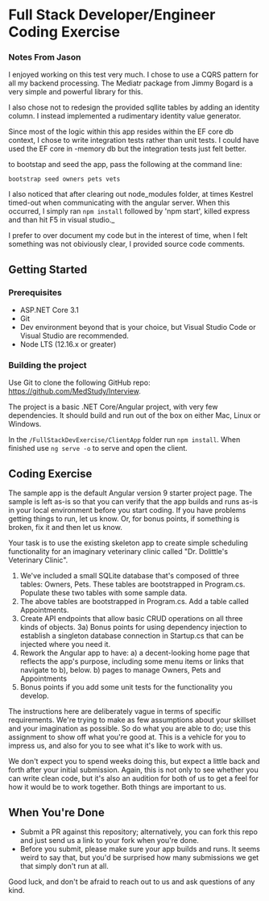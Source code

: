 # Full Stack Developer/Engineer Coding Exercise

### Notes From Jason

I enjoyed working on this test very much.  I chose to use a CQRS pattern for all my backend processing.   The Mediatr package from Jimmy Bogard is a very simple and powerful library for this.

I also chose not to redesign the provided sqllite tables by adding an identity column.  I instead implemented a rudimentary identity value generator. 

Since most of the logic within this app resides within the EF core db context, I chose to write integration tests rather than unit tests.  I could have used the EF core in -memory db but the integration tests
just felt better.

to bootstap and seed the app, pass the following at the command line:

```
bootstrap seed owners pets vets
```

I also noticed that after clearing out node_modules folder, at times Kestrel timed-out when communicating with the angular server.  When this occurred,
I simply ran `npm install` followed by 'npm start', killed express and than hit F5 in visual studio._

 I  prefer to over document my code but in the interest of time, when I felt something was not obiviously clear, I provided source code comments. 

## Getting Started

### Prerequisites

- ASP.NET Core 3.1
- Git
- Dev environment beyond that is your choice, but Visual Studio Code or Visual Studio are recommended.
- Node LTS (12.16.x or greater)

### Building the project

Use Git to clone the following GitHub repo: https://github.com/MedStudy/Interview.

The project is a basic .NET Core/Angular project, with very few dependencies. It should build and run out of the box on either Mac, Linux or Windows.

In the `/FullStackDevExercise/ClientApp` folder run `npm install`. When finished use `ng serve -o` to serve and open the client.

## Coding Exercise

The sample app is the default Angular version 9 starter project page. The sample is left as-is so that you can verify that the app builds and runs as-is in your local environment before you start coding. If you have problems getting things to run, let us know. Or, for bonus points, if something is broken, fix it and then let us know.

Your task is to use the existing skeleton app to create simple scheduling functionality for an imaginary veterinary clinic called "Dr. Dolittle's Veterinary Clinic".

1. We've included a small SQLite database that's composed of three tables: Owners, Pets. These tables are bootstrapped in Program.cs. Populate these two tables with some sample data.
2. The above tables are bootstrapped in Program.cs. Add a table called Appointments.
3. Create API endpoints that allow basic CRUD operations on all three kinds of objects.
   3a) Bonus points for using dependency injection to establish a singleton database connection in Startup.cs that can be injected where you need it.
4. Rework the Angular app to have:
   a) a decent-looking home page that reflects the app's purpose, including some menu items or links that navigate to b), below.
   b) pages to manage Owners, Pets and Appointments
5. Bonus points if you add some unit tests for the functionality you develop.

The instructions here are deliberately vague in terms of specific requirements. We're trying to make as few assumptions about your skillset and your imagination as possible. So do what you are able to do; use this assignment to show off what you're good at. This is a vehicle for you to impress us, and also for you to see what it's like to work with us.

We don't expect you to spend weeks doing this, but expect a little back and forth after your initial submission. Again, this is not only to see whether you can write clean code, but it's also an audition for both of us to get a feel for how it would be to work together. Both things are important to us.

## When You're Done

- Submit a PR against this repository; alternatively, you can fork this repo and just send us a link to your fork when you're done.
- Before you submit, please make sure your app builds and runs. It seems weird to say that, but you'd be surprised how many submissions we get that simply don't run at all.

Good luck, and don't be afraid to reach out to us and ask questions of any kind.



